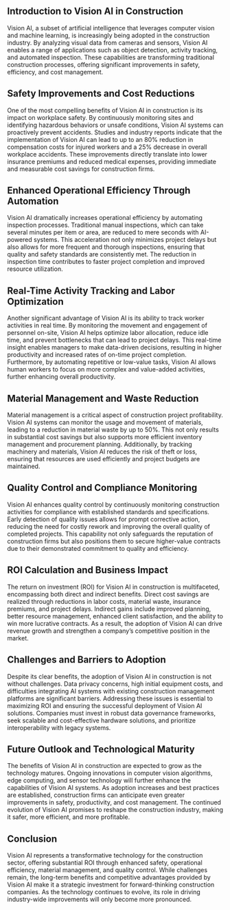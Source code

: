 ## Introduction to Vision AI in Construction
Vision AI, a subset of artificial intelligence that leverages computer vision and machine learning, is increasingly being adopted in the construction industry. By analyzing visual data from cameras and sensors, Vision AI enables a range of applications such as object detection, activity tracking, and automated inspection. These capabilities are transforming traditional construction processes, offering significant improvements in safety, efficiency, and cost management.

## Safety Improvements and Cost Reductions
One of the most compelling benefits of Vision AI in construction is its impact on workplace safety. By continuously monitoring sites and identifying hazardous behaviors or unsafe conditions, Vision AI systems can proactively prevent accidents. Studies and industry reports indicate that the implementation of Vision AI can lead to up to an 80% reduction in compensation costs for injured workers and a 25% decrease in overall workplace accidents. These improvements directly translate into lower insurance premiums and reduced medical expenses, providing immediate and measurable cost savings for construction firms.

## Enhanced Operational Efficiency Through Automation
Vision AI dramatically increases operational efficiency by automating inspection processes. Traditional manual inspections, which can take several minutes per item or area, are reduced to mere seconds with AI-powered systems. This acceleration not only minimizes project delays but also allows for more frequent and thorough inspections, ensuring that quality and safety standards are consistently met. The reduction in inspection time contributes to faster project completion and improved resource utilization.

## Real-Time Activity Tracking and Labor Optimization
Another significant advantage of Vision AI is its ability to track worker activities in real time. By monitoring the movement and engagement of personnel on-site, Vision AI helps optimize labor allocation, reduce idle time, and prevent bottlenecks that can lead to project delays. This real-time insight enables managers to make data-driven decisions, resulting in higher productivity and increased rates of on-time project completion. Furthermore, by automating repetitive or low-value tasks, Vision AI allows human workers to focus on more complex and value-added activities, further enhancing overall productivity.

## Material Management and Waste Reduction
Material management is a critical aspect of construction project profitability. Vision AI systems can monitor the usage and movement of materials, leading to a reduction in material waste by up to 50%. This not only results in substantial cost savings but also supports more efficient inventory management and procurement planning. Additionally, by tracking machinery and materials, Vision AI reduces the risk of theft or loss, ensuring that resources are used efficiently and project budgets are maintained.

## Quality Control and Compliance Monitoring
Vision AI enhances quality control by continuously monitoring construction activities for compliance with established standards and specifications. Early detection of quality issues allows for prompt corrective action, reducing the need for costly rework and improving the overall quality of completed projects. This capability not only safeguards the reputation of construction firms but also positions them to secure higher-value contracts due to their demonstrated commitment to quality and efficiency.

## ROI Calculation and Business Impact
The return on investment (ROI) for Vision AI in construction is multifaceted, encompassing both direct and indirect benefits. Direct cost savings are realized through reductions in labor costs, material waste, insurance premiums, and project delays. Indirect gains include improved planning, better resource management, enhanced client satisfaction, and the ability to win more lucrative contracts. As a result, the adoption of Vision AI can drive revenue growth and strengthen a company’s competitive position in the market.

## Challenges and Barriers to Adoption
Despite its clear benefits, the adoption of Vision AI in construction is not without challenges. Data privacy concerns, high initial equipment costs, and difficulties integrating AI systems with existing construction management platforms are significant barriers. Addressing these issues is essential to maximizing ROI and ensuring the successful deployment of Vision AI solutions. Companies must invest in robust data governance frameworks, seek scalable and cost-effective hardware solutions, and prioritize interoperability with legacy systems.

## Future Outlook and Technological Maturity
The benefits of Vision AI in construction are expected to grow as the technology matures. Ongoing innovations in computer vision algorithms, edge computing, and sensor technology will further enhance the capabilities of Vision AI systems. As adoption increases and best practices are established, construction firms can anticipate even greater improvements in safety, productivity, and cost management. The continued evolution of Vision AI promises to reshape the construction industry, making it safer, more efficient, and more profitable.

## Conclusion
Vision AI represents a transformative technology for the construction sector, offering substantial ROI through enhanced safety, operational efficiency, material management, and quality control. While challenges remain, the long-term benefits and competitive advantages provided by Vision AI make it a strategic investment for forward-thinking construction companies. As the technology continues to evolve, its role in driving industry-wide improvements will only become more pronounced.